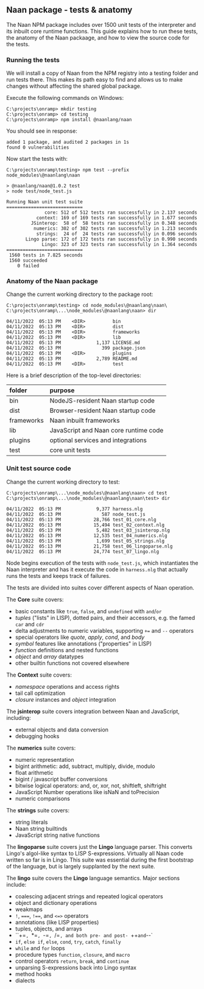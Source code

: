 Naan package - tests & anatomy
-----
The Naan NPM package includes over 1500 unit tests of the interpreter and its inbuilt core runtime functions. This guide explains how to run these tests, the anatomy of the Naan packaage, and how to view the source code for the tests.

### Running the tests

We will install a copy of Naan from the NPM registry into a testing folder and run tests there. This makes its path easy to find and allows us to make changes without affecting the shared global package.

Execute the following commands on Windows:

```
C:\projects\onramp> mkdir testing
C:\projects\onramp> cd testing
C:\projects\onramp> npm install @naanlang/naan
```
You should see in response:

```
added 1 package, and audited 2 packages in 1s
found 0 vulnerabilities
```

Now start the tests with:

```
C:\projects\onramp\testing> npm test --prefix node_modules\@naanlang\naan

> @naanlang/naan@1.0.2 test
> node test/node_test.js

Running Naan unit test suite
============================
              core: 512 of 512 tests ran successfully in 2.137 seconds
           context: 169 of 169 tests ran successfully in 1.677 seconds
         JSinterop:  58 of  58 tests ran successfully in 0.348 seconds
          numerics: 302 of 302 tests ran successfully in 1.213 seconds
           strings:  24 of  24 tests ran successfully in 0.096 seconds
       Lingo parse: 172 of 172 tests ran successfully in 0.990 seconds
             Lingo: 323 of 323 tests ran successfully in 1.364 seconds
============================
 1560 tests in 7.825 seconds
 1560 succeeded
    0 failed
```

### Anatomy of the Naan package

Change the current working directory to the package root:

```
C:\projects\onramp\testing> cd node_modules\@naanlang\naan\
C:\projects\onramp\...\node_modules\@naanlang\naan> dir

04/11/2022  05:13 PM    <DIR>          bin
04/11/2022  05:13 PM    <DIR>          dist
04/11/2022  05:13 PM    <DIR>          frameworks
04/11/2022  05:13 PM    <DIR>          lib
04/11/2022  05:13 PM             1,137 LICENSE.md
04/11/2022  05:13 PM               399 package.json
04/11/2022  05:13 PM    <DIR>          plugins
04/11/2022  05:13 PM             2,789 README.md
04/11/2022  05:13 PM    <DIR>          test

```
Here is a brief description of the top-level directories:

| folder     | purpose                               |
| :--------- | :------------------------------------ |
| bin        | NodeJS-resident Naan startup code     |
| dist       | Browser-resident Naan startup code    |
| frameworks | Naan inbuilt frameworks               |
| lib        | JavaScript and Naan core runtime code |
| plugins    | optional services and integrations    |
| test       | core unit tests                       |


### Unit test source code

Change the current working directory to test:

```
C:\projects\onramp\...\node_modules\@naanlang\naan> cd test
C:\projects\onramp\...\node_modules\@naanlang\naan\test> dir

04/11/2022  05:13 PM             9,377 harness.nlg
04/11/2022  05:13 PM               587 node_test.js
04/11/2022  05:13 PM            28,766 test_01_core.nlg
04/11/2022  05:13 PM            15,494 test_02_context.nlg
04/11/2022  05:13 PM             5,482 test_03_jsinterop.nlg
04/11/2022  05:13 PM            12,535 test_04_numerics.nlg
04/11/2022  05:13 PM             1,699 test_05_strings.nlg
04/11/2022  05:13 PM            21,758 test_06_lingoparse.nlg
04/11/2022  05:13 PM            24,774 test_07_lingo.nlg

```
Node begins execution of the tests with `node_test.js`, which instantiates the Naan interpreter and has it execute the code in `harness.nlg` that actually runs the tests and keeps track of failures.

The tests are divided into suites cover different aspects of Naan operation.

The **Core** suite covers:

- basic constants like `true`, `false`, and `undefined` with `and`/`or`
- _tuples_ ("lists" in LISP), dotted pairs, and their accessors, e.g. the famed `car` and `cdr`
- delta adjustments to numeric variables, supporting `+=` and `--` operators
- special operators like _quote_, _apply_, _cond_, and _body_
- _symbol_ features like annotations ("properties" in LISP)
- _function_ definitions and nested functions
- _object_ and _array_ datatypes
- other builtin functions not covered elsewhere

The **Context** suite covers:

- _namespace_ operations and access rights
- tail call optimization
- _closure_ instances and _object_ integration

The **jsinterop** suite covers integration between Naan and JavaScript, including:

- external objects and data conversion
- debugging hooks

The **numerics** suite covers:

- numeric representation
- bigint arithmetic: add, subtract, multiply, divide, modulo
- float arithmetic
- bigint / javascript buffer conversions
- bitwise logical operators: and, or, xor, not, shiftleft, shiftright
- JavaScript Number operations like isNaN and toPrecision
- numeric comparisons

The **strings** suite covers:

- string literals
- Naan string builtinds
- JavaScript string native functions

The **lingoparse** suite covers just the **Lingo** language parser. This converts Lingo's algol-like syntax to LISP S-expressions. Virtually all Naan code written so far is in Lingo. This suite was essential during the first bootstrap of the language, but is largely supplanted by the next suite.

The **lingo** suite covers the **Lingo** language semantics. Major sections include:

- coalescing adjacent strings and repeated logical operators
- object and dictionary operations
- weakmaps
- `!`, `===`, `!==`, and `<=>` operators
- annotations (like LISP properties)
- tuples, objects, and arrays
- ``+=`, `*=`, `-=`, `/=`, and both pre- and post- `++` and `--`
- `if`, `else if`, `else`, `cond`, `try`, `catch`, `finally`
- `while` and `for` loops
- procedure types `function`, `closure`, and `macro`
- control operators `return`, `break`, and `continue`
- unparsing S-expressions back into Lingo syntax
- method hooks
- dialects





